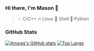 ### Hi there, I'm Mason 👋

> 💥 C/C++
> 🔥 Linux
> 🌙 Shell
> 🌟 Python

### GitHub Stats

[![Anurag's GitHub stats](https://github-readme-stats.vercel.app/api?username=MasonCodingHere&theme=ambient_gradient&show_icons=true&hide=prs,issues,contribs)](https://github.com/anuraghazra/github-readme-stats) 
[![Top Langs](https://github-readme-stats.vercel.app/api/top-langs/?username=MasonCodingHere&hide=QMake,HTML&theme=ambient_gradient&layout=donut)](https://github.com/anuraghazra/github-readme-stats)
